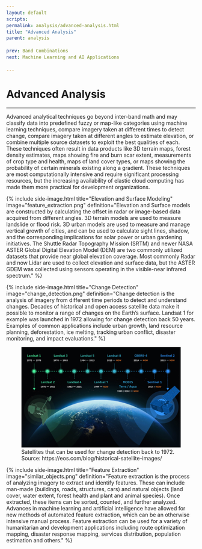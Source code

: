 ```yaml
---
layout: default
scripts:
permalink: analysis/advanced-analysis.html
title: "Advanced Analysis"
parent: analysis

prev: Band Combinations
next: Machine Learning and AI Applications

---
```


# Advanced Analysis

---

Advanced analytical techniques go beyond inter-band math and may classify data into predefined fuzzy or map-like categories using machine learning techniques, compare imagery taken at different times to detect change, compare imagery taken at different angles to estimate elevation, or combine multiple source datasets to exploit the best qualities of each. These techniques often result in data products like 3D terrain maps, forest density estimates, maps showing fire and burn scar extent, measurements of crop type and health, maps of land cover types, or maps showing the probability of certain minerals existing along a gradient. These techniques are most computationally intensive and require significant processing resources, but the increasing availability of elastic cloud computing has made them more practical for development organizations.


{% include side-image.html title="Elevation and Surface Modeling" image="feature_extraction.png" definition="Elevation and Surface models are constructed by calculating the offset in radar or image-based data acquired from different angles. 3D terrain models are used to measure landslide or flood risk. 3D urban models are used to measure and manage vertical growth of cities, and can be used to calculate sight lines, shadow, and the corresponding implications for solar power or urban gardening initiatives. The Shuttle Radar Topography Mission (SRTM) and newer NASA ASTER Global Digital Elevation Model (DEM) are two commonly utilized datasets that provide near global elevation coverage. Most commonly Radar and now Lidar are used to collect elevation and surface data, but the ASTER GDEM was collected using sensors operating in the visible-near infrared spectrum." %}

{% include side-image.html title="Change Detection" image="change_detection.png" definition="Change detection is the analysis of imagery from different time periods to detect and understand changes. Decades of historical and open access satellite data make it possible to monitor a range of changes on the Earth’s surface. Landsat 1 for example was launched in 1972 allowing for change detection back 50 years. Examples of common applications include urban growth, land resource planning, deforestation, ice melting, tracking urban conflict, disaster monitoring, and impact evaluations." %}

<figure class="align-center">
  <img src="/assets/graphics/content/change-detection.png" />
  <figcaption>Satellites that can be used for change detection back to 1972. Source: https://eos.com/blog/historical-satellite-images/</figcaption>
</figure>

{% include side-image.html title="Feature Extraction" image="similar_objects.png" definition="Feature extraction is the process of analyzing imagery to extract and identify features. These can include man-made (buildings, roads, structures, cars) and natural objects (land cover, water extent, forest health and plant and animal species). Once extracted, these items can be sorted, counted, and further analyzed. Advances in machine learning and artificial intelligence have allowed for new methods of automated feature extraction, which can be an otherwise intensive manual process. Feature extraction can be used for a variety of humanitarian and development applications including route optimization mapping, disaster response mapping, services distribution, population estimation and others." %}
